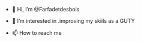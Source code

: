 - 👋 Hi, I’m @Farfadetdesbois
- 👀 I’m interested in .improving my skiils as a GUTY

- 📫 How to reach me 

<!---
Farfadetdesbois/Farfadetdesbois is a ✨ special ✨ repository because its `README.md` (this file) appears on your GitHub profile.
You can click the Preview link to take a look at your changes.
--->
